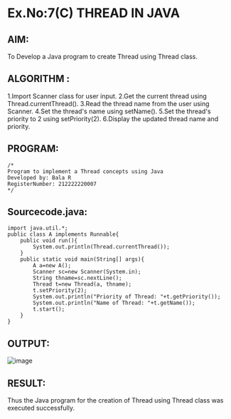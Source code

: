 # Ex.No:7(C)             THREAD IN JAVA
## AIM:
 To Develop a Java program to create Thread using Thread class.


## ALGORITHM :
1.Import Scanner class for user input.
2.Get the current thread using Thread.currentThread().
3.Read the thread name from the user using Scanner.
4.Set the thread's name using setName().
5.Set the thread's priority to 2 using setPriority(2).
6.Display the updated thread name and priority.





## PROGRAM:
 ```
/*
Program to implement a Thread concepts using Java
Developed by: Bala R
RegisterNumber: 212222220007
*/
```

## Sourcecode.java:

```
import java.util.*;
public class A implements Runnable{
    public void run(){
        System.out.println(Thread.currentThread());
    }
    public static void main(String[] args){
        A a=new A();
        Scanner sc=new Scanner(System.in);
        String thname=sc.nextLine();
        Thread t=new Thread(a, thname);
        t.setPriority(2);
        System.out.println("Priority of Thread: "+t.getPriority());
        System.out.println("Name of Thread: "+t.getName());
        t.start();
    }
}
```



## OUTPUT:

![image](https://github.com/user-attachments/assets/01d86686-a548-4348-8559-4a0b51b7c6d1)

## RESULT:
Thus the Java program for the creation of Thread using Thread class was executed successfully.







